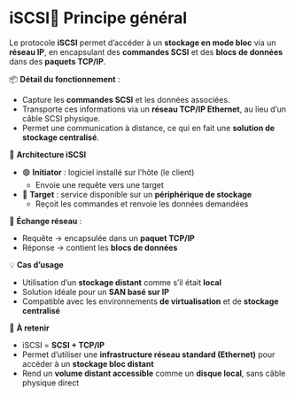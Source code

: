 # iSCSI🔄 **Principe général**

Le protocole **iSCSI** permet d’accéder à un **stockage en mode bloc** via un **réseau IP**, en encapsulant des **commandes SCSI** et des **blocs de données** dans des **paquets TCP/IP**.



📦 **Détail du fonctionnement** :

- Capture les **commandes SCSI** et les données associées.
- Transporte ces informations via un **réseau TCP/IP Ethernet**, au lieu d’un câble SCSI physique.
- Permet une communication à distance, ce qui en fait une **solution de stockage centralisé**.



🧭 **Architecture iSCSI**

- 🟢 **Initiator** : logiciel installé sur l’hôte (le client)
  - Envoie une requête vers une target
- 🔴 **Target** : service disponible sur un **périphérique de stockage**
  - Reçoit les commandes et renvoie les données demandées



📡 **Échange réseau** :

- Requête → encapsulée dans un **paquet TCP/IP**
- Réponse → contient les **blocs de données**

💡 **Cas d’usage**

- Utilisation d’un **stockage distant** comme s’il était **local**
- Solution idéale pour un **SAN basé sur IP**
- Compatible avec les environnements **de virtualisation** et de **stockage centralisé**



📌 **À retenir**

- iSCSI = **SCSI + TCP/IP**
- Permet d’utiliser une **infrastructure réseau standard (Ethernet)** pour accéder à un **stockage bloc distant**
- Rend un **volume distant accessible** comme un **disque local**, sans câble physique direct

